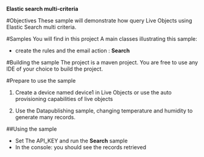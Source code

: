 **Elastic search multi-criteria**

#Objectives
These sample will demonstrate how query Live Objects using Elastic Search multi criteria.


#Samples
You will find in this project A main classes illustrating this sample:

- create the rules and the email action : **Search**



#Building the sample
The project is a maven project. You are free to use any IDE of your choice to build the project.


#Prepare to use the sample
1. Create a device named device1 in Live Objects or use  the auto provisioning capabilities of live objects

2. Use the Datapublishing sample, changing temperature and humidity to generate many records.


##Using the sample

- Set The API_KEY and run the **Search** sample
- In the console: you should see the records retrieved
